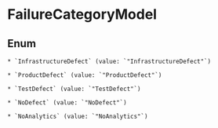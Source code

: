 
# FailureCategoryModel

## Enum


    * `InfrastructureDefect` (value: `"InfrastructureDefect"`)

    * `ProductDefect` (value: `"ProductDefect"`)

    * `TestDefect` (value: `"TestDefect"`)

    * `NoDefect` (value: `"NoDefect"`)

    * `NoAnalytics` (value: `"NoAnalytics"`)



